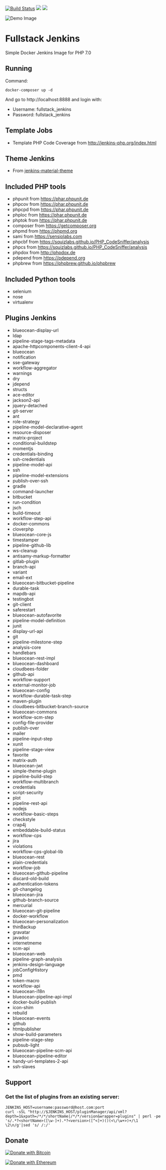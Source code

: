 [![Build Status](https://travis-ci.org/vietdien2005/fullstack-jenkins.svg?branch=master)](https://travis-ci.org/vietdien2005/fullstack-jenkins) [![](https://images.microbadger.com/badges/image/vietdien2005/fullstack_jenkins_alpine.svg)](https://microbadger.com/images/vietdien2005/fullstack_jenkins_alpine "Get your own image badge on microbadger.com") [![](https://images.microbadger.com/badges/version/vietdien2005/fullstack_jenkins_alpine.svg)](https://microbadger.com/images/vietdien2005/fullstack_jenkins_alpine "Get your own version badge on microbadger.com")

![Demo Image](http://image-store.slidesharecdn.com/da8e74c0-98cd-408d-a3cc-783e45d3ca9f-original.png)

# Fullstack Jenkins

Simple Docker Jenkins Image for PHP 7.0

## Running

Command:

	docker-composer up -d

And go to http://localhost:8888 and login with:

- Username: fullstack_jenkins
- Password: fullstack_jenkins

## Template Jobs

- Template PHP Code Coverage from <http://jenkins-php.org/index.html>

## Theme Jenkins 

- From [jenkins-material-theme](https://github.com/afonsof/jenkins-material-theme)

## Included PHP tools

- phpunit from <https://phar.phpunit.de>
- phpcov from <https://phar.phpunit.de>
- phpcpd from <https://phar.phpunit.de>
- phploc from <https://phar.phpunit.de>
- phptok from <https://phar.phpunit.de>
- composer from <https://getcomposer.org>
- phpmd from <https://phpmd.org>
- sami from <https://sensiolabs.com>
- phpcbf from <https://squizlabs.github.io/PHP_CodeSniffer/analysis>
- phpcs from <https://squizlabs.github.io/PHP_CodeSniffer/analysis>
- phpdox from <http://phpdox.de>
- pdepend from <https://pdepend.org>
- phpbrew from <https://phpbrew.github.io/phpbrew>

## Included Python tools

- selenium
- nose
- virtualenv

## Plugins Jenkins

- blueocean-display-url
- ldap
- pipeline-stage-tags-metadata
- apache-httpcomponents-client-4-api
- blueocean
- notification
- sse-gateway
- workflow-aggregator
- warnings
- dry
- jdepend
- structs
- ace-editor
- jackson2-api
- jquery-detached
- git-server
- ant
- role-strategy
- pipeline-model-declarative-agent
- resource-disposer
- matrix-project
- conditional-buildstep
- momentjs
- credentials-binding
- ssh-credentials
- pipeline-model-api
- ssh
- pipeline-model-extensions
- publish-over-ssh
- gradle
- command-launcher
- bitbucket
- run-condition
- jsch
- build-timeout
- workflow-step-api
- docker-commons
- cloverphp
- blueocean-core-js
- timestamper
- pipeline-github-lib
- ws-cleanup
- antisamy-markup-formatter
- gitlab-plugin
- branch-api
- variant
- email-ext
- blueocean-bitbucket-pipeline
- durable-task
- mapdb-api
- testingbot
- git-client
- saferestart
- blueocean-autofavorite
- pipeline-model-definition
- junit
- display-url-api
- git
- pipeline-milestone-step
- analysis-core
- handlebars
- blueocean-rest-impl
- blueocean-dashboard
- cloudbees-folder
- github-api
- workflow-support
- external-monitor-job
- blueocean-config
- workflow-durable-task-step
- maven-plugin
- cloudbees-bitbucket-branch-source
- blueocean-commons
- workflow-scm-step
- config-file-provider
- publish-over
- mailer
- pipeline-input-step
- xunit
- pipeline-stage-view
- favorite
- matrix-auth
- blueocean-jwt
- simple-theme-plugin
- pipeline-build-step
- workflow-multibranch
- credentials
- script-security
- plot
- pipeline-rest-api
- nodejs
- workflow-basic-steps
- checkstyle
- crap4j
- embeddable-build-status
- workflow-cps
- jira
- violations
- workflow-cps-global-lib
- blueocean-rest
- plain-credentials
- workflow-job
- blueocean-github-pipeline
- discard-old-build
- authentication-tokens
- git-changelog
- blueocean-jira
- github-branch-source
- mercurial
- blueocean-git-pipeline
- docker-workflow
- blueocean-personalization
- thinBackup
- gravatar
- javadoc
- internetmeme
- scm-api
- blueocean-web
- pipeline-graph-analysis
- jenkins-design-language
- jobConfigHistory
- pmd
- token-macro
- workflow-api
- blueocean-i18n
- blueocean-pipeline-api-impl
- docker-build-publish
- icon-shim
- rebuild
- blueocean-events
- github
- htmlpublisher
- show-build-parameters
- pipeline-stage-step
- pubsub-light
- blueocean-pipeline-scm-api
- blueocean-pipeline-editor
- handy-uri-templates-2-api
- ssh-slaves

## Support
### Get the list of plugins from an existing server:

	JENKINS_HOST=username:password@host.com:port
	curl -sSL "http://$JENKINS_HOST/pluginManager/api/xml?depth=1&xpath=/*/*/shortName|/*/*/version&wrapper=plugins" | perl -pe 's/.*?<shortName>([\w-]+).*?<version>([^<]+)()(<\/\w+>)+/\1 \2\n/g'|sed 's/ /:/'

## Donate

[![Donate with Bitcoin](https://en.cryptobadges.io/badge/big/1Cvk2WP8rfhhcKLBgxxK1e6bo5ffRYhQm1)](https://en.cryptobadges.io/donate/1Cvk2WP8rfhhcKLBgxxK1e6bo5ffRYhQm1)

[![Donate with Ethereum](https://en.cryptobadges.io/badge/big/0x0D0A378451a1D32082d08981d9DD9d8cD1773539)](https://en.cryptobadges.io/donate/0x0D0A378451a1D32082d08981d9DD9d8cD1773539)
